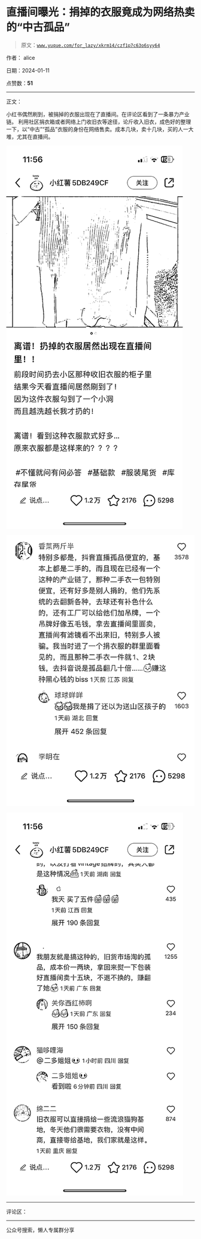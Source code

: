 # 直播间曝光：捐掉的衣服竟成为网络热卖的“中古孤品”

> 原文：[`www.yuque.com/for_lazy/xkrm14/czf1p7c63o6syy64`](https://www.yuque.com/for_lazy/xkrm14/czf1p7c63o6syy64)

作者： alice

日期：2024-01-11

点赞数：**51**

* * *

正文：

小红书偶然刷到，被捐掉的衣服出现在了直播间。在评论区看到了一条暴力产业链。
利用社区捐衣箱或者网络上门收旧衣等途径，论斤收入旧衣，成色好的整理一下，以“中古”“孤品”衣服的身份在网络售卖。成本几块，卖十几块，买的人一大堆，尤其在直播间。

![](img/63e1b490c06b34f58bcc70483ee9f997.png)

![](img/14f17d41097e2ca1373b06faf9e17f7b.png)

![](img/d5ec1e2d7af396678d257f1cfd206d0d.png)

* * *

评论区：

* * *

公众号搜索，懒人专属群分享